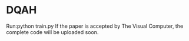 # DQAH
Run:python train.py
If the paper is accepted by The Visual Computer, the complete code will be uploaded soon.
